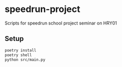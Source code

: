 # speedrun-project
Scripts for speedrun school project seminar on HRY01


## Setup

```bash
poetry install
poetry shell
python src/main.py
```
